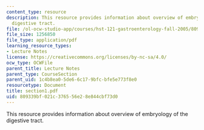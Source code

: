 ```yaml
---
content_type: resource
description: This resource provides information about overview of embryology of the
  digestive tract.
file: /ol-ocw-studio-app/courses/hst-121-gastroenterology-fall-2005/809339bf021c376556e28e844cbf73d0_section1.pdf
file_size: 1256850
file_type: application/pdf
learning_resource_types:
- Lecture Notes
license: https://creativecommons.org/licenses/by-nc-sa/4.0/
ocw_type: OCWFile
parent_title: Lecture Notes
parent_type: CourseSection
parent_uid: 1c4b8ea0-5de6-6c17-9bfc-bfe5e773f8e0
resourcetype: Document
title: section1.pdf
uid: 809339bf-021c-3765-56e2-8e844cbf73d0
---
```

This resource provides information about overview of embryology of the digestive tract.